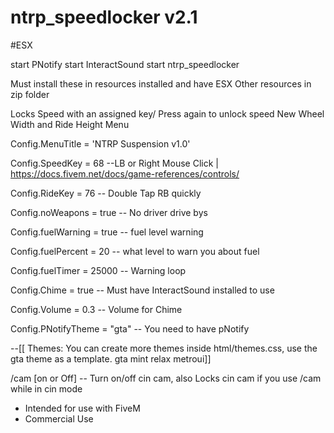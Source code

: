 # ntrp_speedlocker v2.1
#ESX

start PNotify
start InteractSound
start ntrp_speedlocker

Must install these in resources installed and have ESX
Other resources in zip folder

Locks Speed with an assigned key/ Press again to unlock speed
New Wheel Width and Ride Height Menu

Config.MenuTitle = 'NTRP Suspension v1.0'

Config.SpeedKey = 68    --LB or Right Mouse Click | https://docs.fivem.net/docs/game-references/controls/

Config.RideKey = 76 -- Double Tap RB quickly

Config.noWeapons = true   -- No driver drive bys

Config.fuelWarning = true  -- fuel level warning

Config.fuelPercent = 20 -- what level to warn you about fuel

Config.fuelTimer = 25000 -- Warning loop

Config.Chime = true -- Must have InteractSound installed to use

Config.Volume = 0.3 -- Volume for Chime

Config.PNotifyTheme = "gta" -- You need to have pNotify

--[[ Themes: You can create more themes inside html/themes.css, use the gta theme as a template.
    gta
    mint
    relax
    metroui]]

/cam [on or Off] -- Turn on/off cin cam, also Locks cin cam if you use /cam while in cin mode


- Intended for use with FiveM 
- Commercial Use
